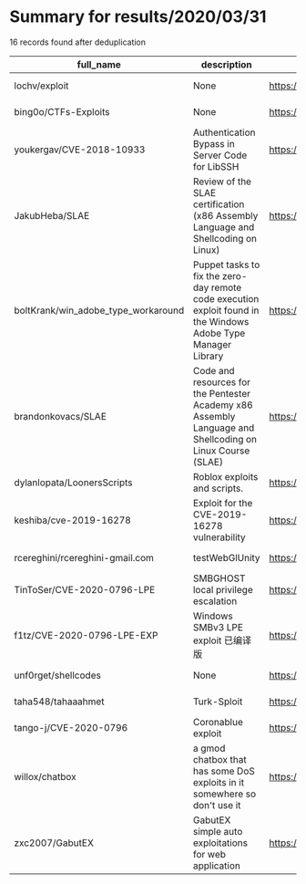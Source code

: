 
# Summary for results/2020/03/31
    
16 records found after deduplication

| full_name | description | html_url | matched_list | matched_count | pushed_at | size | stargazers_count | language | forks_count |
|-------------------------------------|----------------------------------------------------------------------------------------------------------------|--------------------------------------------------------|--------------------------------------|-----------------|---------------------------|--------|--------------------|------------|---------------|
| lochv/exploit | None | https://github.com/lochv/exploit | ['exploit'] | 1 | 2020-03-31 02:54:13+00:00 | 7 | 2 | Ruby | 12 |
| bing0o/CTFs-Exploits | None | https://github.com/bing0o/CTFs-Exploits | ['exploit'] | 1 | 2020-03-31 01:15:26+00:00 | 8570 | 1 | Python | 2 |
| youkergav/CVE-2018-10933 | Authentication Bypass in Server Code for LibSSH | https://github.com/youkergav/CVE-2018-10933 | ['cve-2'] | 1 | 2020-03-31 00:11:57+00:00 | 416 | 0 | Dockerfile | 0 |
| JakubHeba/SLAE | Review of the SLAE certification (x86 Assembly Language and Shellcoding on Linux) | https://github.com/JakubHeba/SLAE | ['shellcode'] | 1 | 2020-03-31 17:58:10+00:00 | 109 | 0 | Assembly | 0 |
| boltKrank/win_adobe_type_workaround | Puppet tasks to fix the zero-day remote code execution exploit found in the Windows Adobe Type Manager Library | https://github.com/boltKrank/win_adobe_type_workaround | ['exploit', 'remote code execution'] | 2 | 2020-03-31 00:21:57+00:00 | 42 | 0 | Ruby | 0 |
| brandonkovacs/SLAE | Code and resources for the Pentester Academy x86 Assembly Language and Shellcoding on Linux Course (SLAE) | https://github.com/brandonkovacs/SLAE | ['shellcode'] | 1 | 2020-03-31 18:48:36+00:00 | 4 | 0 | Shell | 0 |
| dylanlopata/LoonersScripts | Roblox exploits and scripts. | https://github.com/dylanlopata/LoonersScripts | ['exploit'] | 1 | 2020-03-31 06:24:49+00:00 | 345 | 1 | PHP | 0 |
| keshiba/cve-2019-16278 | Exploit for the CVE-2019-16278 vulnerability | https://github.com/keshiba/cve-2019-16278 | ['cve-2', 'exploit'] | 2 | 2020-03-31 19:28:21+00:00 | 5 | 0 | Rust | 1 |
| rcereghini/rcereghini-gmail.com | testWebGlUnity | https://github.com/rcereghini/rcereghini-gmail.com | ['rce'] | 1 | 2020-03-31 17:03:27+00:00 | 12939 | 0 | CSS | 0 |
| TinToSer/CVE-2020-0796-LPE | SMBGHOST local privilege escalation | https://github.com/TinToSer/CVE-2020-0796-LPE | ['cve-2'] | 1 | 2020-03-31 05:45:23+00:00 | 1 | 0 | | 1 |
| f1tz/CVE-2020-0796-LPE-EXP | Windows SMBv3 LPE exploit 已编译版 | https://github.com/f1tz/CVE-2020-0796-LPE-EXP | ['cve-2', 'exploit'] | 2 | 2020-03-31 11:34:02+00:00 | 61 | 13 | | 5 |
| unf0rget/shellcodes | None | https://github.com/unf0rget/shellcodes | ['shellcode'] | 1 | 2020-03-31 15:20:26+00:00 | 1 | 1 | | 0 |
| taha548/tahaaahmet | Turk-Sploit | https://github.com/taha548/tahaaahmet | ['sploit'] | 1 | 2020-03-31 16:56:02+00:00 | 0 | 1 | nan | 0 |
| tango-j/CVE-2020-0796 | Coronablue exploit | https://github.com/tango-j/CVE-2020-0796 | ['cve-2', 'exploit'] | 2 | 2020-03-31 19:05:32+00:00 | 15023 | 3 | | 1 |
| willox/chatbox | a gmod chatbox that has some DoS exploits in it somewhere so don't use it | https://github.com/willox/chatbox | ['exploit'] | 1 | 2020-03-31 23:48:23+00:00 | 12 | 1 | Lua | 0 |
| zxc2007/GabutEX | GabutEX simple auto exploitations for web application | https://github.com/zxc2007/GabutEX | ['exploit'] | 1 | 2020-03-31 14:19:04+00:00 | 58 | 0 | | 0 |
